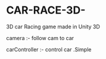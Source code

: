 # CAR-RACE-3D-
3D car Racing game made in Unity 3D



camera  :- follow cam to car



carController :- control car .Simple
